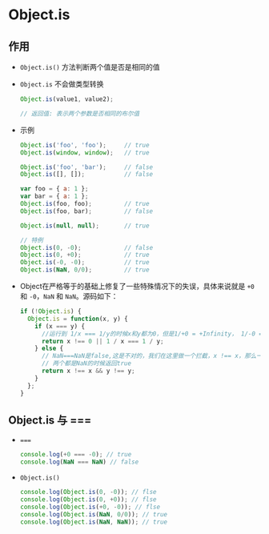 # Object.is

## 作用

  + `Object.is()` 方法判断两个值是否是相同的值

  + `Object.is` 不会做类型转换

    ```js
    Object.is(value1, value2);

    // 返回值: 表示两个参数是否相同的布尔值
    ```

  + 示例

    ```js
    Object.is('foo', 'foo');     // true
    Object.is(window, window);   // true

    Object.is('foo', 'bar');     // false
    Object.is([], []);           // false

    var foo = { a: 1 };
    var bar = { a: 1 };
    Object.is(foo, foo);         // true
    Object.is(foo, bar);         // false

    Object.is(null, null);       // true

    // 特例
    Object.is(0, -0);            // false
    Object.is(0, +0);            // true
    Object.is(-0, -0);           // true
    Object.is(NaN, 0/0);         // true
    ```

  + Object在严格等于的基础上修复了一些特殊情况下的失误，具体来说就是 `+0` 和 `-0`，`NaN` 和 `NaN`。源码如下：

    ```js
    if (!Object.is) {
      Object.is = function(x, y) {
        if (x === y) {
          //运行到 1/x === 1/y的时候x和y都为0，但是1/+0 = +Infinity， 1/-0 = -Infinity, 是不一样的
          return x !== 0 || 1 / x === 1 / y;
        } else {
          // NaN===NaN是false,这是不对的，我们在这里做一个拦截，x !== x，那么一定是 NaN, y 同理
          // 两个都是NaN的时候返回true
          return x !== x && y !== y;
        }
      };
    }
    ```

## Object.is 与 ===&#x20;

  + `===`

    ```js
    console.log(+0 === -0); // true
    console.log(NaN === NaN) // false
    ```

  + `Object.is()`

    ```js
    console.log(Object.is(0, -0)); // flse
    console.log(Object.is(0, +0)); // flse
    console.log(Object.is(+0, -0)); // flse
    console.log(Object.is(NaN, 0/0)); // true
    console.log(Object.is(NaN, NaN)); // true
    ```
